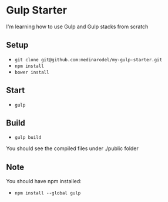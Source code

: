 # Gulp Starter
I'm learning how to use Gulp and Gulp stacks from scratch

## Setup
- ```git clone git@github.com:medinarodel/my-gulp-starter.git```
- ```npm install```
- ```bower install```

## Start
- ```gulp```

## Build
- ```gulp build```

You should see the compiled files under ./public folder


## Note
You should have npm installed:
- ```npm install --global gulp```
